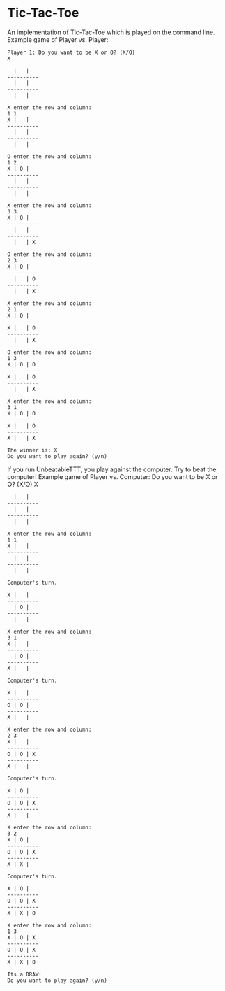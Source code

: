 # Tic-Tac-Toe
An implementation of Tic-Tac-Toe which is played on the command line.
Example game of Player vs. Player:

    Player 1: Do you want to be X or O? (X/O)
    X
    
      |   |
    ----------
      |   |
    ----------
      |   |

    X enter the row and column:
    1 1
    X |   |
    ----------
      |   |
    ----------
      |   |

    O enter the row and column:
    1 2
    X | O |
    ----------
      |   |
    ----------
      |   |

    X enter the row and column:
    3 3
    X | O |
    ----------
      |   |
    ----------
      |   | X

    O enter the row and column:
    2 3
    X | O |
    ----------
      |   | O
    ----------
      |   | X

    X enter the row and column:
    2 1
    X | O |
    ----------
    X |   | O
    ----------
      |   | X

    O enter the row and column:
    1 3
    X | O | O
    ----------
    X |   | O
    ----------
      |   | X

    X enter the row and column:
    3 1
    X | O | O
    ----------
    X |   | O
    ----------
    X |   | X

    The winner is: X
    Do you want to play again? (y/n)



If you run UnbeatableTTT, you play against the computer. Try to beat the computer!
Example game of Player vs. Computer:
    Do you want to be X or O? (X/O)
    X
    
      |   |
    ----------
      |   |
    ----------
      |   |

    X enter the row and column:
    1 1
    X |   |
    ----------
      |   |
    ----------
      |   |

    Computer's turn.

    X |   |
    ----------
      | O |
    ----------
      |   |

    X enter the row and column:
    3 1
    X |   |
    ----------
      | O |
    ----------
    X |   |

    Computer's turn.

    X |   |
    ----------
    O | O |
    ----------
    X |   |

    X enter the row and column:
    2 3
    X |   |
    ----------
    O | O | X
    ----------
    X |   |

    Computer's turn.

    X | O |
    ----------
    O | O | X
    ----------
    X |   |

    X enter the row and column:
    3 2
    X | O |
    ----------
    O | O | X
    ----------
    X | X |

    Computer's turn.

    X | O |
    ----------
    O | O | X
    ----------
    X | X | O

    X enter the row and column:
    1 3
    X | O | X
    ----------
    O | O | X
    ----------
    X | X | O

    Its a DRAW!
    Do you want to play again? (y/n)
